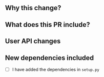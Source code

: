 ## Why this change?

## What does this PR include?

## User API changes

## New dependencies included
- [ ] I have added the dependencies in `setup.py`